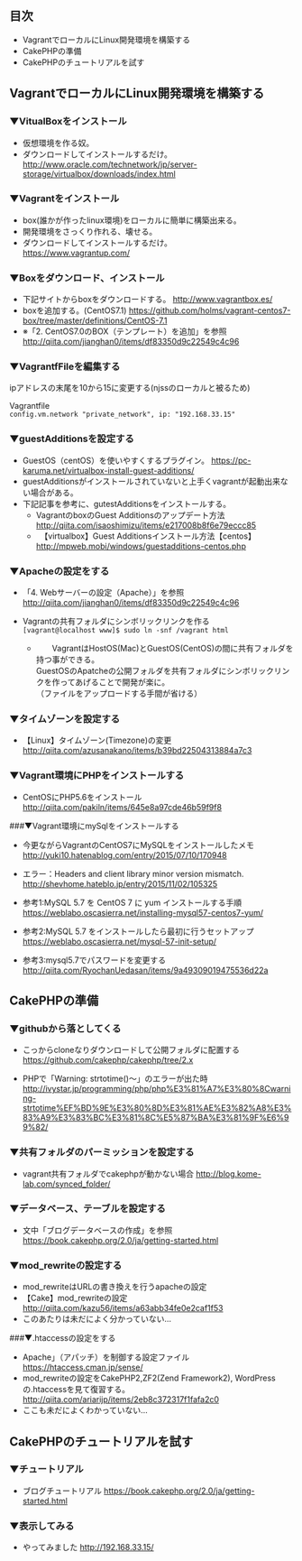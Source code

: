 ## 目次
* VagrantでローカルにLinux開発環境を構築する
* CakePHPの準備
* CakePHPのチュートリアルを試す

## VagrantでローカルにLinux開発環境を構築する 
### ▼VitualBoxをインストール
* 仮想環境を作る奴。
* ダウンロードしてインストールするだけ。  
  <http://www.oracle.com/technetwork/jp/server-storage/virtualbox/downloads/index.html>

### ▼Vagrantをインストール
* box(誰かが作ったlinux環境)をローカルに簡単に構築出来る。
* 開発環境をさっくり作れる、壊せる。
* ダウンロードしてインストールするだけ。  
  <https://www.vagrantup.com/>

### ▼Boxをダウンロード、インストール
* 下記サイトからboxをダウンロードする。
  <http://www.vagrantbox.es/>
* boxを追加する。(CentOS7.1)
<https://github.com/holms/vagrant-centos7-box/tree/master/definitions/CentOS-7.1>
* ※「2. CentOS7.0のBOX（テンプレート）を追加」を参照
<http://qiita.com/jianghan0/items/df83350d9c22549c4c96>

### ▼VagrantfFileを編集する
ipアドレスの末尾を10から15に変更する(njssのローカルと被るため)  

Vagrantfile  
```config.vm.network "private_network", ip: "192.168.33.15"```

### ▼guestAdditionsを設定する
* GuestOS（centOS）を使いやすくするプラグイン。
<https://pc-karuma.net/virtualbox-install-guest-additions/>
* guestAdditionsがインストールされていないと上手くvagrantが起動出来ない場合がある。
* 下記記事を参考に、gutestAdditionsをインストールする。
    * VagrantのboxのGuest Additionsのアップデート方法
<http://qiita.com/isaoshimizu/items/e217008b8f6e79eccc85>
    * 　【virtualbox】Guest Additionsインストール方法【centos】
<http://mpweb.mobi/windows/guestadditions-centos.php>

### ▼Apacheの設定をする
* 「4. Webサーバーの設定（Apache）」を参照
<http://qiita.com/jianghan0/items/df83350d9c22549c4c96>

* Vagrantの共有フォルダにシンボリックリンクを作る
　　```[vagrant@localhost www]$ sudo ln -snf /vagrant html```
    * 　　VagrantはHostOS(Mac)とGuestOS(CentOS)の間に共有フォルダを持つ事ができる。<br>
GuestOSのApatcheの公開フォルダを共有フォルダにシンボリックリンクを作ってあげることで開発が楽に。<br>
（ファイルをアップロードする手間が省ける）

### ▼タイムゾーンを設定する
* 【Linux】タイムゾーン(Timezone)の変更
<http://qiita.com/azusanakano/items/b39bd22504313884a7c3>

### ▼Vagrant環境にPHPをインストールする
* CentOSにPHP5.6をインストール
<http://qiita.com/pakiln/items/645e8a97cde46b59f9f8>

###▼Vagrant環境にmySqlをインストールする
* 今更ながらVagrantのCentOS7にMySQLをインストールしたメモ
<http://yuki10.hatenablog.com/entry/2015/07/10/170948>

* エラー：Headers and client library minor version mismatch.
<http://shevhome.hateblo.jp/entry/2015/11/02/105325>

* 参考1:MySQL 5.7 を CentOS 7 に yum インストールする手順
<https://weblabo.oscasierra.net/installing-mysql57-centos7-yum/>

* 参考2:MySQL 5.7 をインストールしたら最初に行うセットアップ
<https://weblabo.oscasierra.net/mysql-57-init-setup/>

* 参考3:mysql5.7でパスワードを変更する
<http://qiita.com/RyochanUedasan/items/9a49309019475536d22a>




## CakePHPの準備

### ▼githubから落としてくる
* こっからcloneなりダウンロードして公開フォルダに配置する
<https://github.com/cakephp/cakephp/tree/2.x>

* PHPで「Warning: strtotime()～」のエラーが出た時
<http://ivystar.jp/programming/php/php%E3%81%A7%E3%80%8Cwarning-strtotime%EF%BD%9E%E3%80%8D%E3%81%AE%E3%82%A8%E3%83%A9%E3%83%BC%E3%81%8C%E5%87%BA%E3%81%9F%E6%99%82/>


### ▼共有フォルダのパーミッションを設定する
* vagrant共有フォルダでcakephpが動かない場合
<http://blog.kome-lab.com/synced_folder/>

### ▼データベース、テーブルを設定する
* 文中「ブログデータベースの作成」を参照
<https://book.cakephp.org/2.0/ja/getting-started.html>

### ▼mod_rewriteの設定する
* mod_rewriteはURLの書き換えを行うapacheの設定
* 【Cake】mod_rewriteの設定
<http://qiita.com/kazu56/items/a63abb34fe0e2caf1f53>
* このあたりは未だによく分かっていない…

###▼.htaccessの設定をする
* Apache」（アパッチ）を制御する設定ファイル
<https://htaccess.cman.jp/sense/>
* mod_rewriteの設定をCakePHP2,ZF2(Zend Framework2), WordPressの.htaccessを見て復習する。
<http://qiita.com/ariarijp/items/2eb8c372317f1fafa2c0>
* ここも未だによくわかっていない…

## CakePHPのチュートリアルを試す
### ▼チュートリアル
* ブログチュートリアル
<https://book.cakephp.org/2.0/ja/getting-started.html>

### ▼表示してみる
* やってみました
<http://192.168.33.15/>

